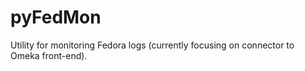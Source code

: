 pyFedMon
========

Utility for monitoring Fedora logs (currently focusing on connector to Omeka front-end).
